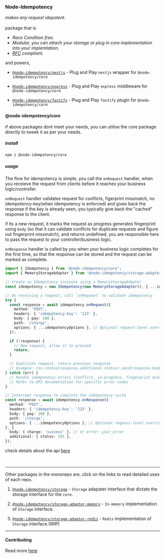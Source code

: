 <h3> Node-Idempotency </h3>
<i>makes any request idepotent.</i>

<br/>
<br/>
package that is

- <i>Race Condition free.</i>
- <i>Modular, you can attach your storage or plug in core implementation into your implemtation.</i>
- <i>[RFC](https://datatracker.ietf.org/doc/draft-ietf-httpapi-idempotency-key-header/) compliant. </i>

and powers,

- [`@node-idempotency/nestjs`](https://www.npmjs.com/package/@node-idempotency/nestjs) - Plug and Play `nestjs` wrapper for `@node-idempotency/core`

- [`@node-idempotency/express`](https://www.npmjs.com/package/@node-idempotency/express) - Plug and Play `express` middleware for `@node-idempotency/core`

- [`@node-idempotency/fastify`](https://www.npmjs.com/package/@node-idempotency/fastify) - Plug and Play `fastify` plugin for `@node-idempotency/core`


#### @node-idempotency/core

if above packages dont meet your needs, you can utilise the core package directly to tweek it as per your needs.

##### install

```bash
npm i @node-idempotency/core
```

##### usage

The flow for idempotency is simple, you call the `onRequest` handler, when you receieve the request from clients before it reaches your business logic/controller.

`onRequest` handler validates request for conflicts, figerprint missmatch, no idempotency-key(when idempotency is enforced) and gives back the response if the key is already seen, you typically give back the "cached" response to the client.

if its a new request, it marks the request as progress generates fingerprint using `body` (so that it can validate conflicts for duplicate requests and figure out fingerprint missmatch), and returns undefined, you are responsible here to pass the request to your controller/business logic.

`onResponse` handler is called by you when your business logic completes for the first time, so that the response can be stored and the request can be marked as complete.

```ts
import { Idempotency } from '@node-idempotency/core';
import { MemoryStorageAdapter } from '@node-idempotency/storage-adapter-memory';

// Create an Idempotency instance using a MemoryStorageAdapter
const idempotency = new Idempotency(new MemoryStorageAdapter(), { ...idempotencyOptions });

// On receiving a request, call `onRequest` to validate idempotency
try {
  const response = await idempotency.onRequest({
    method: 'POST',
    headers: { 'idempotency-key': '123' },
    body: { pay: 100 },
    path: '/charge',
    options: { ...idempotencyOptions }, // Optional request-level overrides
  });

  if (!response) {
    // New request, allow it to proceed
    return;
  }

  // Duplicate request, return previous response
  // Example: res.status(response.additional.status).send(response.body)
} catch (err) {
  // Handle idempotency errors (conflict, in-progress, fingerprint mismatch, etc.)
  // Refer to API documentation for specific error codes
}

// Intercept response to complete the idempotency cycle
const response = await idempotency.onResponse({
  method: 'POST',
  headers: { 'idempotency-key': '123' },
  body: { pay: 100 },
  path: '/charge',
  options: { ...idempotencyOptions }, // Optional request-level overrides
}, {
  body: { charge: 'success' }, // or error: your_error
  additional: { status: 201 },
});

```

check details about the api [here](./packages/core/docs/classes/Idempotency.md)

<br/>
<hr/>

Other packages in the monorepo are, click on the links to read detailed uses of each repo.

1. [`@node-idempotency/storage`](packages/storage/Readme.md) - `Storage` adapater interface that dictate the storage interface for the `core`.

2. [`@node-idempotency/storage-adapter-memory`](https://github.com/mahendraHegde/node-idempotency/tree/main/packages/storage-adapter-memory) - `In-memory` implementation of `Storage` interface.

3. [`@node-idempotency/storage-adapter-redis`](packages/storage-adapter-redis/Readme.md) - `Redis` implementation of `Storage` interface.(WIP)

---

#### Contributing

Read more [here](./Contributing.md)

